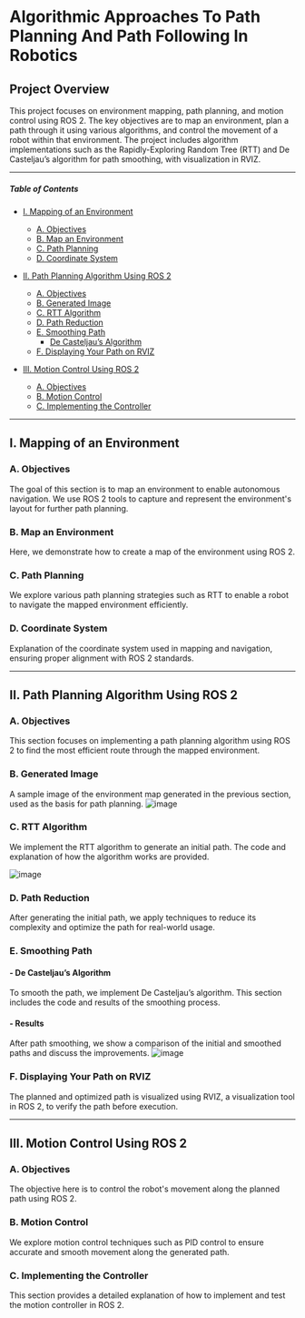 # Algorithmic Approaches To Path Planning And Path Following In Robotics

## Project Overview

This project focuses on environment mapping, path planning, and motion control using ROS 2. The key objectives are to map an environment, plan a path through it using various algorithms, and control the movement of a robot within that environment. The project includes algorithm implementations such as the Rapidly-Exploring Random Tree (RTT) and De Casteljau’s algorithm for path smoothing, with visualization in RVIZ.

---

##### Table of Contents
- [I. Mapping of an Environment](#i-mapping-of-an-environment)
    - [A. Objectives](#a-objectives)
    - [B. Map an Environment](#b-map-an-environment)
    - [C. Path Planning](#c-path-planning)
    - [D. Coordinate System](#d-coordinate-system)
    
- [II. Path Planning Algorithm Using ROS 2](#ii-path-planning-algorithm-using-ros-2)
    - [A. Objectives](#a-objectives-1)
    - [B. Generated Image](#b-generated-image)
    - [C. RTT Algorithm](#c-rtt-algorithm)
    - [D. Path Reduction](#d-path-reduction)
    - [E. Smoothing Path](#e-smoothing-path)
        - [De Casteljau’s Algorithm](#de-casteljau-algorithm)
    - [F. Displaying Your Path on RVIZ](#f-display-your-path-on-rviz)
    
- [III. Motion Control Using ROS 2](#iii-motion-control-using-ros-2)
    - [A. Objectives](#a-objectives-2)
    - [B. Motion Control](#b-motion-control)
    - [C. Implementing the Controller](#c-implement-the-controller)

---

<a name="i-mapping-of-an-environment"/>

## I. Mapping of an Environment

<a name="a-objectives"/>

### A. Objectives
The goal of this section is to map an environment to enable autonomous navigation. We use ROS 2 tools to capture and represent the environment's layout for further path planning.

<a name="b-map-an-environment"/>

### B. Map an Environment
Here, we demonstrate how to create a map of the environment using ROS 2.

<a name="c-path-planning"/>

### C. Path Planning
We explore various path planning strategies such as RTT to enable a robot to navigate the mapped environment efficiently.

<a name="d-coordinate-system"/>

### D. Coordinate System
Explanation of the coordinate system used in mapping and navigation, ensuring proper alignment with ROS 2 standards.

---

<a name="ii-path-planning-algorithm-using-ros-2"/>

## II. Path Planning Algorithm Using ROS 2

<a name="a-objectives-1"/>

### A. Objectives
This section focuses on implementing a path planning algorithm using ROS 2 to find the most efficient route through the mapped environment.

<a name="b-generated-image"/>

### B. Generated Image
A sample image of the environment map generated in the previous section, used as the basis for path planning.
![image](https://github.com/user-attachments/assets/4a513b9d-7a39-4fd4-b88d-a0dd5a367e23)


<a name="c-rtt-algorithm"/>

### C. RTT Algorithm
We implement the RTT algorithm to generate an initial path. The code and explanation of how the algorithm works are provided.

![image](https://github.com/user-attachments/assets/bbda1b0b-6641-4fea-b74e-453076f179ed)


<a name="d-path-reduction"/>

### D. Path Reduction
After generating the initial path, we apply techniques to reduce its complexity and optimize the path for real-world usage.

<a name="e-smoothing-path"/>

### E. Smoothing Path

<a name="de-casteljau-algorithm"/>

#### - De Casteljau’s Algorithm
To smooth the path, we implement De Casteljau’s algorithm. This section includes the code and results of the smoothing process.

#### - Results
After path smoothing, we show a comparison of the initial and smoothed paths and discuss the improvements.
![image](https://github.com/user-attachments/assets/5e25ff26-cfe2-4ee0-9359-94f582fe1f7e)

<a name="f-display-your-path-on-rviz"/>

### F. Displaying Your Path on RVIZ
The planned and optimized path is visualized using RVIZ, a visualization tool in ROS 2, to verify the path before execution.

---

<a name="iii-motion-control-using-ros-2"/>

## III. Motion Control Using ROS 2

<a name="a-objectives-2"/>

### A. Objectives
The objective here is to control the robot's movement along the planned path using ROS 2.

<a name="b-motion-control"/>

### B. Motion Control
We explore motion control techniques such as PID control to ensure accurate and smooth movement along the generated path.

<a name="c-implement-the-controller"/>

### C. Implementing the Controller
This section provides a detailed explanation of how to implement and test the motion controller in ROS 2.


